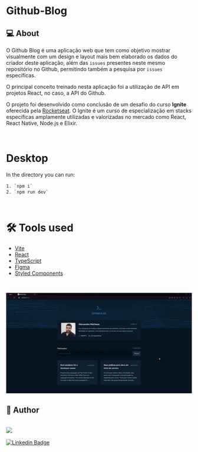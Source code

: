 # Github-Blog



## 💻 About

O Github Blog é uma aplicação web que tem como objetivo mostrar visualmente com um design e layout mais bem elaborado os dados do criador deste aplicação, além das `issues` presentes neste mesmo repositório no Github, permitindo também a pesquisa por `issues` específicas.

O principal conceito treinado nesta aplicação foi a utilização de API em projetos React, no caso, a API do Github.

O projeto foi desenvolvido como conclusão de um desafio do curso **Ignite** oferecida pela [Rocketseat](https://www.rocketseat.com.br/). O Ignite é um curso de especialização em stacks específicas amplamente utilizadas e valorizadas no mercado como React, React Native, Node.js e Elixir.


<br>

# Desktop

In the directory you can run:

```
1. `npm i`
2. `npm run dev`
```
<br>

# 🛠️ Tools used 

- [Vite](https://vitejs.dev/)
- [React](https://pt-br.reactjs.org/)
- [TypeScript](https://www.typescriptlang.org/docs/)
- [Figma](https://www.figma.com/community/file/1138814951106121051)
- [Styled Components](https://styled-components.com/)

<br>

![](.//src//assets//GitHubBlog.gif)


## 🤵 Author
<br>

<img src='https://github.com/AleMFS.png' width='100'/>


[![Linkedin Badge](https://img.shields.io/badge/-Alexandre_Santos-blue?style=flat-square&logo=Linkedin&logoColor=white&link=https://www.linkedin.com/in/alexandremfs/)](https://www.linkedin.com/in/alexandremfs/) 


